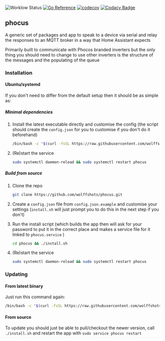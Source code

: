 ![Worklow Status](https://github.com/wolffshots/phocus/actions/workflows/go.yml/badge.svg)
[![Go Reference](https://pkg.go.dev/badge/github.com/wolffshots/phocus.svg)](https://pkg.go.dev/github.com/wolffshots/phocus/v2)
[![codecov](https://codecov.io/github/wolffshots/phocus/branch/main/graph/badge.svg?token=641UGV72AY)](https://codecov.io/github/wolffshots/phocus)
[![Codacy Badge](https://app.codacy.com/project/badge/Grade/ae8e8489462c460ab79c61fc2f8d10e9)](https://app.codacy.com/gh/wolffshots/phocus/dashboard)

## phocus

A generic set of packages and app to speak to a device via serial and 
relay the responses to an MQTT broker in a way that Home Assistant expects

Primarily built to communicate with Phocos branded inverters but 
the only thing you should need to change to use other inverters is 
the structure of the messages and the populating of the queue

### Installation

#### Ubuntu/systemd

If you don't need to differ from the default setup then it should be as simple as:

##### Minimal dependencies

1. Install the latest executable directly and customise the config 
(the script should create the `config.json` 
for you to customise if you don't do it beforehand)

    ```sh
    /bin/bash -c "$(curl -fsSL https://raw.githubusercontent.com/wolffshots/phocus/HEAD/install_prebuilt.sh)"
    ```

2. (Re)start the service

    ```sh
    sudo systemctl daemon-reload && sudo systemctl restart phocus
    ```

##### Build from source

1.  Clone the repo

    ```sh
    git clone https://github.com/wolffshots/phocus.git
    ```

2.  Create a `config.json` file from `config.json.example` and customise 
your settings (`install.sh` will just prompt you to do this in the next step 
if you don't)

3.  Run the install script 
(which builds the app then will ask for your password to put it 
in the correct place and makes a service file for it linked to `phocus.service` )

    ```sh
    cd phocus && ./install.sh
    ```

4.  (Re)start the service

    ```sh
    sudo systemctl daemon-reload && sudo systemctl restart phocus
    ```

### Updating

#### From latest binary

Just run this command again:

```sh
/bin/bash -c "$(curl -fsSL https://raw.githubusercontent.com/wolffshots/phocus/HEAD/install_prebuilt.sh)"
```

#### From source

To update you should just be able to pull/checkout the newer version, 
call `./install.sh` and restart the app with `sudo service phocus restart`


